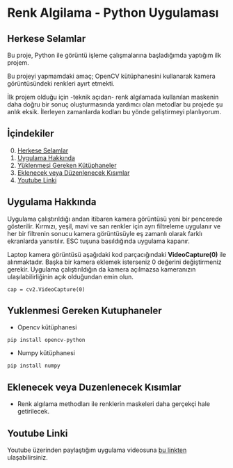 # Renk Algilama - Python Uygulaması

## Herkese Selamlar

Bu proje, Python ile görüntü işleme çalışmalarına başladığımda yaptığım ilk projem. 

Bu projeyi yapmamdaki amaç; OpenCV kütüphanesini kullanarak kamera görüntüsündeki renkleri ayırt etmekti. 

İlk projem olduğu için -teknik açıdan- renk algılamada kullanılan maskenin daha doğru bir sonuç oluşturmasında yardımcı olan metodlar bu projede şu anlık eksik. İlerleyen zamanlarda kodları bu yönde geliştirmeyi planlıyorum.

## İçindekiler

0. [Herkese Selamlar](#herkese-selamlar)
1. [Uygulama Hakkında](#uygulama-hakkında)
2. [Yüklenmesi Gereken Kütüphaneler](#yuklenmesi-gereken-kutuphaneler)
3. [Eklenecek veya Düzenlenecek Kısımlar](#eklenecek-veya-duzenlenecek-kısımlar)
4. [Youtube Linki](#youtube-linki)

## Uygulama Hakkında

Uygulama çalıştırıldığı andan itibaren kamera görüntüsü yeni bir pencerede gösterilir. Kırmızı, yeşil, mavi ve sarı renkler için ayrı filtreleme uygulanır ve her bir filtrenin sonucu kamera görüntüsüyle eş zamanlı olarak farklı ekranlarda yansıtılır. ESC tuşuna basıldığında uygulama kapanır.


Laptop kamera görüntüsü aşağıdaki kod parçacığındaki **VideoCapture(0)** ile alınmaktadır. Başka bir kamera eklemek isterseniz 0 değerini değiştirmeniz gerekir. Uygulama çalıştırıldığın da kamera açılmazsa kameranızın ulaşılabilirliğinin açık olduğundan emin olun.

```
cap = cv2.VideoCapture(0)

```

## Yuklenmesi Gereken Kutuphaneler

- Opencv kütüphanesi

```
pip install opencv-python

```
- Numpy kütüphanesi

```
pip install numpy

```

## Eklenecek veya Duzenlenecek Kısımlar

- Renk algılama methodları ile renklerin maskeleri daha gerçekçi hale getirilecek.

## Youtube Linki

Youtube üzerinden paylaştığım uygulama videosuna [bu linkten](https://youtu.be/euDfPq38dig) ulaşabilirsiniz.
